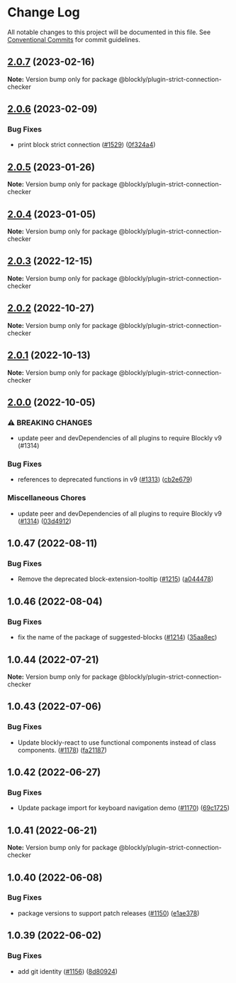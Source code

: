 # Change Log

All notable changes to this project will be documented in this file.
See [Conventional Commits](https://conventionalcommits.org) for commit guidelines.

## [2.0.7](https://github.com/google/blockly-samples/compare/@blockly/plugin-strict-connection-checker@2.0.6...@blockly/plugin-strict-connection-checker@2.0.7) (2023-02-16)

**Note:** Version bump only for package @blockly/plugin-strict-connection-checker





## [2.0.6](https://github.com/google/blockly-samples/compare/@blockly/plugin-strict-connection-checker@2.0.5...@blockly/plugin-strict-connection-checker@2.0.6) (2023-02-09)


### Bug Fixes

* print block strict connection ([#1529](https://github.com/google/blockly-samples/issues/1529)) ([0f324a4](https://github.com/google/blockly-samples/commit/0f324a49ddcb3e68975823b4440b5ffb6c513502))



## [2.0.5](https://github.com/google/blockly-samples/compare/@blockly/plugin-strict-connection-checker@2.0.4...@blockly/plugin-strict-connection-checker@2.0.5) (2023-01-26)

**Note:** Version bump only for package @blockly/plugin-strict-connection-checker





## [2.0.4](https://github.com/google/blockly-samples/compare/@blockly/plugin-strict-connection-checker@2.0.3...@blockly/plugin-strict-connection-checker@2.0.4) (2023-01-05)

**Note:** Version bump only for package @blockly/plugin-strict-connection-checker





## [2.0.3](https://github.com/google/blockly-samples/compare/@blockly/plugin-strict-connection-checker@2.0.2...@blockly/plugin-strict-connection-checker@2.0.3) (2022-12-15)

**Note:** Version bump only for package @blockly/plugin-strict-connection-checker





## [2.0.2](https://github.com/google/blockly-samples/compare/@blockly/plugin-strict-connection-checker@2.0.1...@blockly/plugin-strict-connection-checker@2.0.2) (2022-10-27)

**Note:** Version bump only for package @blockly/plugin-strict-connection-checker





## [2.0.1](https://github.com/google/blockly-samples/compare/@blockly/plugin-strict-connection-checker@2.0.0...@blockly/plugin-strict-connection-checker@2.0.1) (2022-10-13)

**Note:** Version bump only for package @blockly/plugin-strict-connection-checker





## [2.0.0](https://github.com/google/blockly-samples/compare/@blockly/plugin-strict-connection-checker@1.0.47...@blockly/plugin-strict-connection-checker@2.0.0) (2022-10-05)


### ⚠ BREAKING CHANGES

* update peer and devDependencies of all plugins to require Blockly v9 (#1314)

### Bug Fixes

* references to deprecated functions in v9 ([#1313](https://github.com/google/blockly-samples/issues/1313)) ([cb2e679](https://github.com/google/blockly-samples/commit/cb2e67987e0b62a77c26adc660cc6ade1ba67954))


### Miscellaneous Chores

* update peer and devDependencies of all plugins to require Blockly v9 ([#1314](https://github.com/google/blockly-samples/issues/1314)) ([03d4912](https://github.com/google/blockly-samples/commit/03d4912c42c8de0f30493037ccc28dddaea0f266))



## 1.0.47 (2022-08-11)


### Bug Fixes

* Remove the deprecated block-extension-tooltip ([#1215](https://github.com/google/blockly-samples/issues/1215)) ([a044478](https://github.com/google/blockly-samples/commit/a044478c86a73e3065bc866e427f175cbec6fc13))





## 1.0.46 (2022-08-04)


### Bug Fixes

* fix the name of the package of suggested-blocks ([#1214](https://github.com/google/blockly-samples/issues/1214)) ([35aa8ec](https://github.com/google/blockly-samples/commit/35aa8ec73a60a4eb5b1e80cb2fc71dcd83d05e27))





## 1.0.44 (2022-07-21)

**Note:** Version bump only for package @blockly/plugin-strict-connection-checker





## 1.0.43 (2022-07-06)


### Bug Fixes

* Update blockly-react to use functional components instead of class components. ([#1178](https://github.com/google/blockly-samples/issues/1178)) ([fa21187](https://github.com/google/blockly-samples/commit/fa21187cdbe4ec3a5c69f185540dd68a98eb69d7))





## 1.0.42 (2022-06-27)


### Bug Fixes

* Update package import for keyboard navigation demo ([#1170](https://github.com/google/blockly-samples/issues/1170)) ([69c1725](https://github.com/google/blockly-samples/commit/69c1725b775279fcc397dc178935208d5f42b08c))





## 1.0.41 (2022-06-21)

**Note:** Version bump only for package @blockly/plugin-strict-connection-checker





## 1.0.40 (2022-06-08)


### Bug Fixes

* package versions to support patch releases ([#1150](https://github.com/google/blockly-samples/issues/1150)) ([e1ae378](https://github.com/google/blockly-samples/commit/e1ae378d779531621c3d948566257d069002963f))





## 1.0.39 (2022-06-02)


### Bug Fixes

* add git identity ([#1156](https://github.com/google/blockly-samples/issues/1156)) ([8d80924](https://github.com/google/blockly-samples/commit/8d809243b277375beb2ce75d4e157b5e17f78193))
